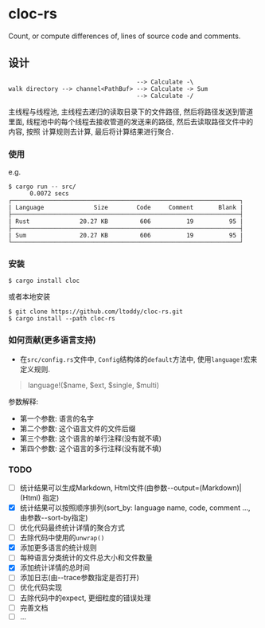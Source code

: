 # cloc-rs

Count, or compute differences of, lines of source code and comments.

## 设计

```
                                    --> Calculate -\
walk directory --> channel<PathBuf> --> Calculate -> Sum
                                    --> Calculate -/
```

主线程与线程池, 主线程去递归的读取目录下的文件路径, 然后将路径发送到管道里面,
线程池中的每个线程去接收管道的发送来的路径, 然后去读取路径文件中的内容, 按照
计算规则去计算, 最后将计算结果进行聚合.

### 使用

e.g.

```
$ cargo run -- src/
      0.0072 secs
┌────────────────────────────────────────────────────────────────┐
| Language              Size        Code     Comment       Blank |
├────────────────────────────────────────────────────────────────┤
| Rust              20.27 KB         606          19          95 |
├────────────────────────────────────────────────────────────────┤
| Sum               20.27 KB         606          19          95 |
└────────────────────────────────────────────────────────────────┘
```

### 安装

```
$ cargo install cloc
```

或者本地安装

```
$ git clone https://github.com/ltoddy/cloc-rs.git
$ cargo install --path cloc-rs
```

### 如何贡献(更多语言支持)

- 在`src/config.rs`文件中, `Config`结构体的`default`方法中, 使用`language!`宏来定义规则.

> language!($name, $ext, $single, $multi)

参数解释:

- 第一个参数: 语言的名字
- 第二个参数: 这个语言文件的文件后缀
- 第三个参数: 这个语言的单行注释(没有就不填)
- 第四个参数: 这个语言的多行注释(没有就不填)

### TODO

- [ ] 统计结果可以生成Markdown, Html文件(由参数--output=(Markdown)|(Html) 指定)
- [x] 统计结果可以按照顺序排列(sort_by: language name, code, comment ..., 由参数--sort-by指定)
- [ ] 优化代码最终统计详情的聚合方式
- [ ] 去除代码中使用的`unwrap()`
- [x] 添加更多语言的统计规则
- [ ] 每种语言分类统计的文件总大小和文件数量
- [x] 添加统计详情的总时间
- [ ] 添加日志(由--trace参数指定是否打开)
- [ ] 优化代码实现
- [ ] 去除代码中的expect, 更细粒度的错误处理
- [ ] 完善文档
- [ ] ...
